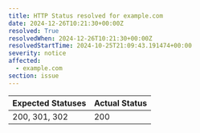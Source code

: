 ```yaml
---
title: HTTP Status resolved for example.com
date: 2024-12-26T10:21:30+00:00Z
resolved: True
resolvedWhen: 2024-12-26T10:21:30+00:00Z
resolvedStartTime: 2024-10-25T21:09:43.191474+00:00
severity: notice
affected:
  - example.com
section: issue
---
```


| Expected Statuses | Actual Status  |
|-------------------|----------------|
| 200, 301, 302 | 200 |
